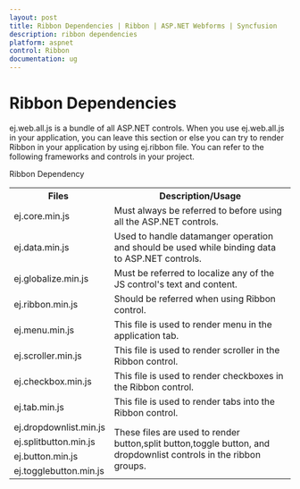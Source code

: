 ```yaml
---
layout: post
title: Ribbon Dependencies | Ribbon | ASP.NET Webforms | Syncfusion
description: ribbon dependencies
platform: aspnet
control: Ribbon
documentation: ug
---
```


# Ribbon Dependencies

ej.web.all.js is a bundle of all ASP.NET controls. When you use ej.web.all.js in your application, you can leave this section or else you can try to render Ribbon in your application by using ej.ribbon file. You can refer to the following frameworks and controls in your project.

Ribbon Dependency

<table>
<tr>
<th>
Files </th><th>
Description/Usage </th></tr>
<tr>
<td>
ej.core.min.js</td><td>
Must always be referred to before using all the ASP.NET controls.</td></tr>
<tr>
<td>
ej.data.min.js</td><td>
Used to handle datamanger operation and should be used while binding data to ASP.NET controls.</td></tr>
<tr>
<td>
ej.globalize.min.js</td><td>
Must be referred to localize any of the JS control's text and content.</td></tr>
<tr>
<td>
ej.ribbon.min.js</td><td>
Should be referred when using Ribbon control.</td></tr>
<tr>
<td>
ej.menu.min.js</td><td>
This file is used to render menu in the application tab.</td></tr>
<tr>
<td>
ej.scroller.min.js</td><td>
This file is used to render scroller in the Ribbon control.</td></tr>
<tr>
<td>
ej.checkbox.min.js</td><td>
This file is used to render checkboxes in the Ribbon control.</td></tr>
<tr>
<td>
ej.tab.min.js</td><td>
This file is used to render tabs into the Ribbon control.</td></tr>
<tr>
<td>
ej.dropdownlist.min.js</td><td rowspan = "4">
  These files are used to render button,split button,toggle button, and dropdownlist controls in the ribbon groups.</td></tr>
<tr>
<td>
ej.splitbutton.min.js</td></tr>
<tr>
<td>
ej.button.min.js</td></tr>
<tr>
<td>
ej.togglebutton.min.js</td></tr>
</table>

